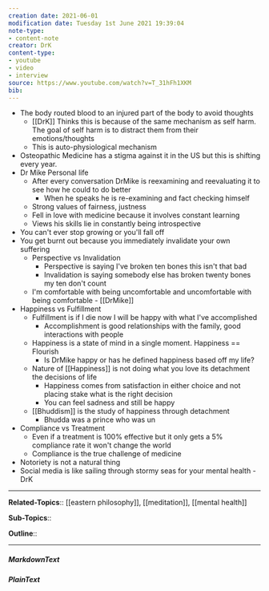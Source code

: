 ```yaml
---
creation date: 2021-06-01
modification date: Tuesday 1st June 2021 19:39:04
note-type: 
- content-note
creator: DrK
content-type: 
- youtube
- video
- interview
source: https://www.youtube.com/watch?v=T_31hFh1XKM
bib:
---
```


- The body routed blood to an injured part of the body to avoid thoughts
	- [[DrK]] Thinks this is because of the same mechanism as self harm. The goal of self harm is to distract them from their emotions/thoughts
	- This is auto-physiological mechanism 
- Osteopathic Medicine has a stigma against it in the US but this is shifting every year. 
- Dr Mike Personal life
	- After every conversation DrMike is reexamining and reevaluating it to see how he could to do better
		- When he speaks he is re-examining and fact checking himself
	- Strong values of fairness, justness
	- Fell in love with medicine because it involves constant learning
	- Views his skills lie in constantly being introspective
- You can't ever stop growing or you'll fall off
- You get burnt out because you immediately invalidate your own suffering
	- Perspective vs Invalidation
		- Perspective is saying I've broken ten bones this isn't that bad
		- Invalidation is saying somebody else has broken twenty bones my ten don't count
	- I'm comfortable with being uncomfortable and uncomfortable with being comfortable - [[DrMike]]
- Happiness vs Fulfillment
	- Fulfillment is if I die now I will be happy with what I've accomplished
		- Accomplishment is good relationships with the family, good interactions with people
	- Happiness is a state of mind in a single moment. Happiness == Flourish
		- Is DrMike happy or has he defined happiness based off my life?
	- Nature of [[Happiness]] is not doing what you love its detachment the decisions of life
		- Happiness comes from satisfaction in either choice and not placing stake what is the right decision
		- You can feel sadness and still be happy
	- [[Bhuddism]] is the study of happiness through detachment
		- Bhudda was a prince who was un
- Compliance vs Treatment
	- Even if a treatment is 100% effective but it only gets a 5% compliance rate it won't change the world
	- Compliance is the true challenge of medicine
- Notoriety is not a natural thing
- Social media is like sailing through stormy seas for your mental health - DrK


---

**Related-Topics**:: [[eastern philosophy]], [[meditation]], [[mental health]]
	
**Sub-Topics**::
	
**Outline**::

--- 
##### MarkdownText

##### PlainText


